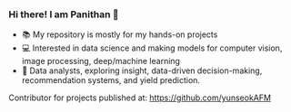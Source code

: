 ### Hi there! I am Panithan 👋
- 📚 My repository is mostly for my hands-on projects
- :computer: Interested in data science and making models for computer vision, image processing, deep/machine learning
- :beginner: Data analysts, exploring insight, data-driven decision-making, recommendation systems, and yield prediction.

Contributor for projects published at: https://github.com/yunseokAFM
